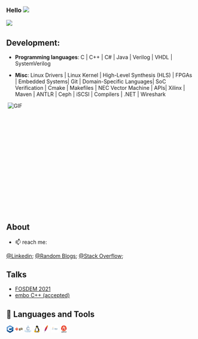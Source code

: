 ### Hello <img src="https://media.giphy.com/media/hvRJCLFzcasrR4ia7z/giphy.gif" width="25px">

![](https://visitor-badge.glitch.me/badge?page_id=ricardoianelli.ricardoianelli)

## Development: 
- **Programming languages**: C | C++ | C# | Java | Verilog | VHDL | SystemVerilog

- **Misc**: Linux Drivers | Linux Kernel | High-Level Synthesis (HLS) | FPGAs |  Embedded Systems| Git | Domain-Specific Languages| SoC Verification | Cmake | Makefiles | NEC Vector Machine | APIs| Xilinx | Maven | ANTLR | Ceph | iSCSI | Compilers | .NET | Wireshark

 <img align="right" alt="GIF" src="https://github.com/abhisheknaiidu/abhisheknaiidu/blob/master/code.gif?raw=true" width="500" height="320" />

## About
- 📫 reach me: 

 [@Linkedin](https://www.linkedin.com/in/babar-khan-698b6679/); [@Random Blogs](https://bzamankhan.medium.com/); [@Stack Overflow](https://stackoverflow.com/users/10152674/bkn);
  
 ## Talks
  - [FOSDEM 2021](https://fosdem.org/2021/schedule/event/tee_hls/)
  - [embo C++ (accepted)](https://www.embo.io/speakers/)

## :hammer: Languages and Tools
<code><img height="20" src="https://raw.githubusercontent.com/github/explore/80688e429a7d4ef2fca1e82350fe8e3517d3494d/topics/cpp/cpp.png"></code>
<code><img height="20" src="https://raw.githubusercontent.com/github/explore/80688e429a7d4ef2fca1e82350fe8e3517d3494d/topics/git/git.png"></code>
<code><img height="20" src="https://raw.githubusercontent.com/github/explore/80688e429a7d4ef2fca1e82350fe8e3517d3494d/topics/c/c.png"></code>
<code><img height="20" src="https://raw.githubusercontent.com/github/explore/80688e429a7d4ef2fca1e82350fe8e3517d3494d/topics/linux/linux.png"></code>
<code><img height="20" src="https://raw.githubusercontent.com/github/explore/80688e429a7d4ef2fca1e82350fe8e3517d3494d/topics/maven/maven.png"></code>
<code><img height="20" src="https://raw.githubusercontent.com/github/explore/80688e429a7d4ef2fca1e82350fe8e3517d3494d/topics/java/java.png"></code>
<code><img height="20" src="https://raw.githubusercontent.com/github/explore/80688e429a7d4ef2fca1e82350fe8e3517d3494d/topics/antlr/antlr.png"></code>



